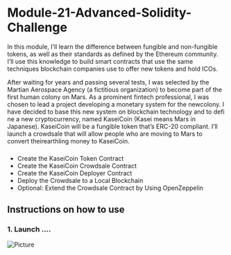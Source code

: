 # Module-21-Advanced-Solidity-Challenge

In this module, I’ll learn the difference between fungible and non-fungible tokens, as well as their standards as defined by the Ethereum community. I’ll use this knowledge to build smart contracts that use the same techniques blockchain companies use to offer new tokens and hold ICOs.

After waiting for years and passing several tests, I was selected by the Martian Aerospace Agency (a fictitious organization) to become part of the first human colony on Mars. As a prominent fintech professional, I was chosen to lead a project developing a monetary system for the newcolony. I have decided to base this new system on blockchain technology and to defi ne a new cryptocurrency, named KaseiCoin (Kasei means Mars in Japanese). KaseiCoin will be a fungible token that’s ERC-20 compliant. I’ll launch a crowdsale that will allow people who are moving to Mars to convert theirearthling money to KaseiCoin.

###  

* Create the KaseiCoin Token Contract
* Create the KaseiCoin Crowdsale Contract
* Create the KaseiCoin Deployer Contract
* Deploy the Crowdsale to a Local Blockchain
* Optional: Extend the Crowdsale Contract by Using OpenZeppelin

## Instructions on how to use 

### 1. Launch ....

![Picture](https://www.columbia.edu/content/themes/custom/columbia/assets/img/cu-header.svg)



